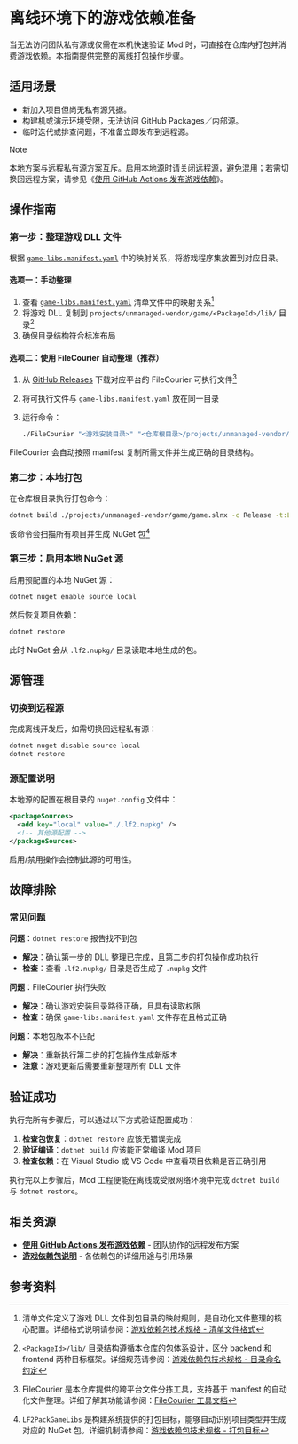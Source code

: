 # 离线环境下的游戏依赖准备

当无法访问团队私有源或仅需在本机快速验证 Mod 时，可直接在仓库内打包并消费游戏依赖。本指南提供完整的离线打包操作步骤。

## 适用场景

- 新加入项目但尚无私有源凭据。
- 构建机或演示环境受限，无法访问 GitHub Packages／内部源。
- 临时迭代或排查问题，不准备立即发布到远程源。

> [!NOTE]
> 本地方案与远程私有源方案互斥。启用本地源时请关闭远程源，避免混用；若需切换回远程方案，请参见《[使用 GitHub Actions 发布游戏依赖](./game-libs-remote-publish.md)》。

## 操作指南

### 第一步：整理游戏 DLL 文件

根据 [`game-libs.manifest.yaml`](../../projects/unmanaged-vendor/game/game-libs.manifest.yaml) 中的映射关系，将游戏程序集放置到对应目录。

#### 选项一：手动整理

1. 查看 [`game-libs.manifest.yaml`](../../projects/unmanaged-vendor/game/game-libs.manifest.yaml) 清单文件中的映射关系[^1]
2. 将游戏 DLL 复制到 `projects/unmanaged-vendor/game/<PackageId>/lib/` 目录[^2]
3. 确保目录结构符合标准布局

#### 选项二：使用 FileCourier 自动整理（推荐）

1. 从 [GitHub Releases](https://github.com/iplaylf2/lf2-taiwu-mods/releases) 下载对应平台的 FileCourier 可执行文件[^3]
2. 将可执行文件与 `game-libs.manifest.yaml` 放在同一目录
3. 运行命令：

   ```bash
   ./FileCourier "<游戏安装目录>" "<仓库根目录>/projects/unmanaged-vendor/game" -m game-libs.manifest.yaml
   ```

FileCourier 会自动按照 manifest 复制所需文件并生成正确的目录结构。

### 第二步：本地打包

在仓库根目录执行打包命令：

```bash
dotnet build ./projects/unmanaged-vendor/game/game.slnx -c Release -t:LF2PackGameLibs
```

该命令会扫描所有项目并生成 NuGet 包[^4]

### 第三步：启用本地 NuGet 源

启用预配置的本地 NuGet 源：

```bash
dotnet nuget enable source local
```

然后恢复项目依赖：

```bash
dotnet restore
```

此时 NuGet 会从 `.lf2.nupkg/` 目录读取本地生成的包。

## 源管理

### 切换到远程源

完成离线开发后，如需切换回远程私有源：

```bash
dotnet nuget disable source local
dotnet restore
```

### 源配置说明

本地源的配置在根目录的 `nuget.config` 文件中：

```xml
<packageSources>
  <add key="local" value="./.lf2.nupkg" />
  <!-- 其他源配置 -->
</packageSources>
```

启用/禁用操作会控制此源的可用性。

## 故障排除

### 常见问题

**问题**：`dotnet restore` 报告找不到包
- **解决**：确认第一步的 DLL 整理已完成，且第二步的打包操作成功执行
- **检查**：查看 `.lf2.nupkg/` 目录是否生成了 `.nupkg` 文件

**问题**：FileCourier 执行失败
- **解决**：确认游戏安装目录路径正确，且具有读取权限
- **检查**：确保 `game-libs.manifest.yaml` 文件存在且格式正确

**问题**：本地包版本不匹配
- **解决**：重新执行第二步的打包操作生成新版本
- **注意**：游戏更新后需要重新整理所有 DLL 文件

## 验证成功

执行完所有步骤后，可以通过以下方式验证配置成功：

1. **检查包恢复**：`dotnet restore` 应该无错误完成
2. **验证编译**：`dotnet build` 应该能正常编译 Mod 项目
3. **检查依赖**：在 Visual Studio 或 VS Code 中查看项目依赖是否正确引用

执行完以上步骤后，Mod 工程便能在离线或受限网络环境中完成 `dotnet build` 与 `dotnet restore`。

## 相关资源

- **[使用 GitHub Actions 发布游戏依赖](./game-libs-remote-publish.md)** - 团队协作的远程发布方案
- **[游戏依赖包说明](../reference/game-dependencies.md)** - 各依赖包的详细用途与引用场景

## 参考资料

[^1]: 清单文件定义了游戏 DLL 文件到包目录的映射规则，是自动化文件整理的核心配置。详细格式说明请参阅：[游戏依赖包技术规格 - 清单文件格式](../reference/game-libs-packaging.md#清单文件格式)

[^2]: `<PackageId>/lib/` 目录结构遵循本仓库的包体系设计，区分 backend 和 frontend 两种目标框架。详细规范请参阅：[游戏依赖包技术规格 - 目录命名约定](../reference/game-libs-packaging.md#目录命名约定)

[^3]: FileCourier 是本仓库提供的跨平台文件分拣工具，支持基于 manifest 的自动化文件整理。详细了解其功能请参阅：[FileCourier 工具文档](../../projects/unmanaged-vendor/tools/FileCourier/README.md)

[^4]: `LF2PackGameLibs` 是构建系统提供的打包目标，能够自动识别项目类型并生成对应的 NuGet 包。详细机制请参阅：[游戏依赖包技术规格 - 打包目标](../reference/game-libs-packaging.md#打包目标)
